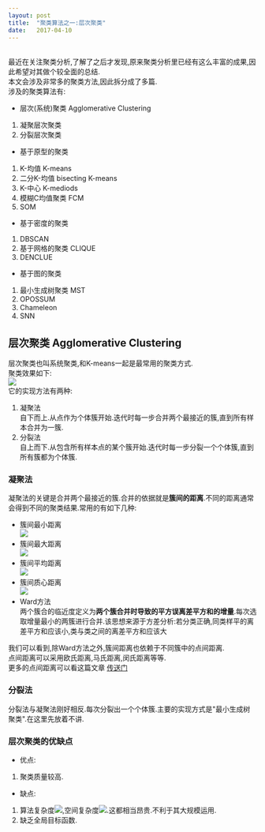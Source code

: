 ```yaml
---
layout: post
title:  "聚类算法之一:层次聚类"
date:   2017-04-10
---
```

<br>最近在关注聚类分析,了解了之后才发现,原来聚类分析里已经有这么丰富的成果,因此希望对其做个较全面的总结.
<br>本文会涉及非常多的聚类方法,因此拆分成了多篇.
<br>涉及的聚类算法有:
* 层次(系统)聚类  Agglomerative Clustering
1. 凝聚层次聚类
2. 分裂层次聚类
* 基于原型的聚类
1. K-均值  K-means 
2. 二分K-均值  bisecting K-means 
3. K-中心  K-mediods 
4. 模糊C均值聚类  FCM 
4. SOM
* 基于密度的聚类
1. DBSCAN
2. 基于网格的聚类  CLIQUE
3. DENCLUE
* 基于图的聚类
1. 最小生成树聚类  MST
2. OPOSSUM
3. Chameleon
4. SNN

## 层次聚类 Agglomerative Clustering
层次聚类也叫系统聚类,和K-means一起是最常用的聚类方式.
<br>聚类效果如下:
<br>![](http://img.blog.csdn.net/20170413164051502)
<br>它的实现方法有两种:
1. 凝聚法
<br>自下而上.从点作为个体簇开始.迭代时每一步合并两个最接近的簇,直到所有样本合并为一簇.
2. 分裂法
<br>自上而下.从包含所有样本点的某个簇开始.迭代时每一步分裂一个个体簇,直到所有簇都为个体簇.

### 凝聚法
凝聚法的关键是合并两个最接近的簇.合并的依据就是**簇间的距离**.不同的距离通常会得到不同的聚类结果.常用的有如下几种:
* 簇间最小距离
<br>![](http://img.blog.csdn.net/20170415225837726)
* 簇间最大距离
<br>![](http://img.blog.csdn.net/20170415225809085)
* 簇间平均距离
<br>![](http://img.blog.csdn.net/20170415231046834)
* 簇间质心距离
<br>![](http://img.blog.csdn.net/20170415231438555)
* Ward方法
<br>两个簇合的临近度定义为**两个簇合并时导致的平方误离差平方和的增量**.每次选取增量最小的两簇进行合并.该思想来源于方差分析:若分类正确,同类样平的离差平方和应该小,类与类之间的离差平方和应该大

我们可以看到,除Ward方法之外,簇间距离也依赖于不同簇中的点间距离.
<br>点间距离可以采用欧氏距离,马氏距离,闵氏距离等等.
<br>更多的点间距离可以看这篇文章 [传送门](https://liangyaorong.github.io/blog/2016/%E5%B8%B8%E7%94%A8%E8%B7%9D%E7%A6%BB%E6%80%BB%E7%BB%93/)

### 分裂法
分裂法与凝聚法刚好相反.每次分裂出一个个体簇.主要的实现方式是"最小生成树聚类".在这里先放着不讲.

### 层次聚类的优缺点
* 优点:
1. 聚类质量较高.
* 缺点:
1. 算法复杂度![](http://latex.codecogs.com/gif.latex?O(m^{2}logm)),空间复杂度![](http://latex.codecogs.com/gif.latex?O(m^{2})).这都相当昂贵.不利于其大规模运用.
2. 缺乏全局目标函数.
